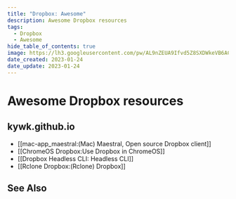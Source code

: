 ```yaml
---
title: "Dropbox: Awesome"
description: Awesome Dropbox resources
tags:
  - Dropbox
  - Awesome
hide_table_of_contents: true
image: https://lh3.googleusercontent.com/pw/AL9nZEUA9Ifvd5Z8SXDWkeVB6AC4MPGwnXaL6kBXNPoXwOQQ2jOcZ1Jw_0p8TKK8C3ZX0e67_FOY15eDrm7aaXSQJcKtoUzC80SAQEHsaBy6qS2AqNNs5VUFNXBKm439y_1wkvmDl-PnL8ReojnIumNlEvOXBg=w800-no?authuser=0
date_created: 2023-01-24
date_update: 2023-01-24
---
```


# Awesome Dropbox resources

## kywk.github.io

- [[mac-app_maestral:(Mac) Maestral, Open source Dropbox client]]
- [[ChromeOS Dropbox:Use Dropbox in ChromeOS]]
- [[Dropbox Headless CLI: Headless CLI]]
- [[Rclone Dropbox:(Rclone) Dropbox]]

## See Also
